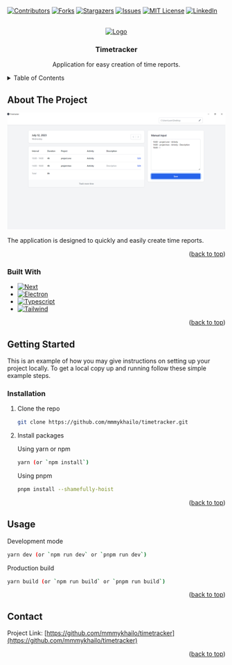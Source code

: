 <a name="readme-top"></a>


<!-- PROJECT SHIELDS -->
[![Contributors][contributors-shield]][contributors-url]
[![Forks][forks-shield]][forks-url]
[![Stargazers][stars-shield]][stars-url]
[![Issues][issues-shield]][issues-url]
[![MIT License][license-shield]][license-url]
[![LinkedIn][linkedin-shield]][linkedin-url]



<!-- PROJECT LOGO -->
<br />
<div align="center">
  <a href="https://github.com/mmmykhailo/timetracker">
    <img src="resources/icon.ico" alt="Logo" width="80" height="80">
  </a>

  <h3 align="center">Timetracker</h3>

  <p align="center">
    Application for easy creation of time reports.
  </p>
</div>



<!-- TABLE OF CONTENTS -->
<details>
  <summary>Table of Contents</summary>
  <ol>
    <li>
      <a href="#about-the-project">About The Project</a>
      <ul>
        <li><a href="#built-with">Built With</a></li>
      </ul>
    </li>
    <li>
      <a href="#getting-started">Getting Started</a>
      <ul>
        <li><a href="#installation">Installation</a></li>
      </ul>
    </li>
    <li><a href="#usage">Usage</a></li>
    <li><a href="#contact">Contact</a></li>
  </ol>
</details>



<!-- ABOUT THE PROJECT -->
## About The Project

![Timetracker Screen Shot](resources/app-screenshot.png)

The application is designed to quickly and easily create time reports.

<p align="right">(<a href="#readme-top">back to top</a>)</p>



### Built With

* [![Next][Next.js]][Next-url]
* [![Electron][Electron.js]][Electron-url]
* [![Typescript][Typescript]][Typescript-url]
* [![Tailwind][Tailwind.com]][Tailwind-url]

<p align="right">(<a href="#readme-top">back to top</a>)</p>



<!-- GETTING STARTED -->
## Getting Started

This is an example of how you may give instructions on setting up your project locally.
To get a local copy up and running follow these simple example steps.

### Installation

1. Clone the repo
   ```sh
   git clone https://github.com/mmmykhailo/timetracker.git
   ```
2. Install packages
   
   Using yarn or npm
   ```sh
   yarn (or `npm install`)
   ```
    Using pnpm
   ```sh
   pnpm install --shamefully-hoist
   ```


<p align="right">(<a href="#readme-top">back to top</a>)</p>

## Usage

Development mode
```sh
yarn dev (or `npm run dev` or `pnpm run dev`)
```
Production build
```sh
yarn build (or `npm run build` or `pnpm run build`)
```
<p align="right">(<a href="#readme-top">back to top</a>)</p>

## Contact

Project Link: [https://github.com/mmmykhailo/timetracker](https://github.com/mmmykhailo/timetracker)

<p align="right">(<a href="#readme-top">back to top</a>)</p>


<!-- MARKDOWN LINKS & IMAGES -->
<!-- https://www.markdownguide.org/basic-syntax/#reference-style-links -->
[contributors-shield]: https://img.shields.io/github/contributors/mmmykhailo/timetracker.svg?style=for-the-badge
[contributors-url]: https://github.com/mmmykhailo/timetracker/graphs/contributors
[forks-shield]: https://img.shields.io/github/forks/mmmykhailo/timetracker.svg?style=for-the-badge
[forks-url]: https://github.com/mmmykhailo/timetracker/network/members
[stars-shield]: https://img.shields.io/github/stars/mmmykhailo/timetracker.svg?style=for-the-badge
[stars-url]: https://github.com/mmmykhailo/timetracker/stargazers
[issues-shield]: https://img.shields.io/github/issues/mmmykhailo/timetracker.svg?style=for-the-badge
[issues-url]: https://github.com/mmmykhailo/timetracker/issues
[license-shield]: https://img.shields.io/github/license/mmmykhailo/timetracker.svg?style=for-the-badge
[license-url]: https://github.com/mmmykhailo/timetracker/blob/master/LICENSE.txt
[linkedin-shield]: https://img.shields.io/badge/-LinkedIn-black.svg?style=for-the-badge&logo=linkedin&colorB=555
[linkedin-url]: https://linkedin.com/in/mmmykhailo
[product-screenshot]: images/screenshot.png
[Next.js]: https://img.shields.io/badge/next.js-000000?style=for-the-badge&logo=nextdotjs&logoColor=white
[Next-url]: https://nextjs.org/
[Electron.js]: https://img.shields.io/badge/Electron-14354C?style=for-the-badge&logo=electron&logoColor=3498DB
[Electron-url]: https://www.electronjs.org/
[Typescript]: https://img.shields.io/badge/TypeScript-007ACC?style=for-the-badge&logo=typescript&logoColor=white
[Typescript-url]: [https://reactjs.org/](https://www.typescriptlang.org/)
[Tailwind.com]: https://img.shields.io/badge/Tailwind_CSS-38B2AC?style=for-the-badge&logo=tailwind-css&logoColor=white
[Tailwind-url]: https://tailwind.com 
